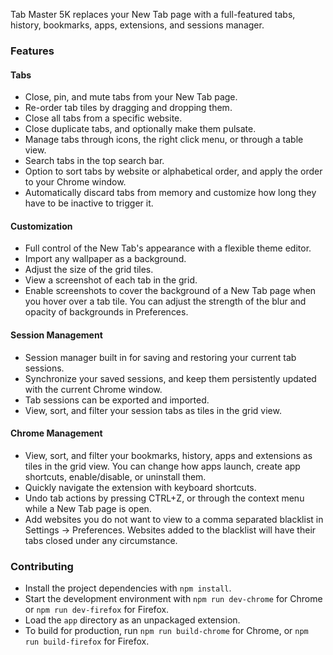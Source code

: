 Tab Master 5K replaces your New Tab page with a full-featured tabs, history, bookmarks, apps, extensions, and sessions manager.

### Features

#### Tabs
- Close, pin, and mute tabs from your New Tab page.
- Re-order tab tiles by dragging and dropping them.
- Close all tabs from a specific website.
- Close duplicate tabs, and optionally make them pulsate.
- Manage tabs through icons, the right click menu, or through a table view.
- Search tabs in the top search bar.
- Option to sort tabs by website or alphabetical order, and apply the order to your Chrome window.
- Automatically discard tabs from memory and customize how long they have to be inactive to trigger it.

#### Customization
- Full control of the New Tab's appearance with a flexible theme editor.
- Import any wallpaper as a background.
- Adjust the size of the grid tiles.
- View a screenshot of each tab in the grid.
- Enable screenshots to cover the background of a New Tab page when you hover over a tab tile. You can adjust the strength of the blur and opacity of backgrounds in Preferences.

#### Session Management
- Session manager built in for saving and restoring your current tab sessions.
- Synchronize your saved sessions, and keep them persistently updated with the current Chrome window.
- Tab sessions can be exported and imported.
- View, sort, and filter your session tabs as tiles in the grid view.

#### Chrome Management
- View, sort, and filter your bookmarks, history, apps and extensions as tiles in the grid view. You can change how apps launch, create app shortcuts, enable/disable, or uninstall them.
- Quickly navigate the extension with keyboard shortcuts.
- Undo tab actions by pressing CTRL+Z, or through the context menu while a New Tab page is open.
- Add websites you do not want to view to a comma separated blacklist in Settings -> Preferences. Websites added to the blacklist will have their tabs closed under any circumstance.

### Contributing
- Install the project dependencies with ```npm install```.
- Start the development environment with ```npm run dev-chrome``` for Chrome or ```npm run dev-firefox``` for Firefox.
- Load the ```app``` directory as an unpackaged extension.
- To build for production, run ```npm run build-chrome``` for Chrome, or ```npm run build-firefox``` for Firefox.
